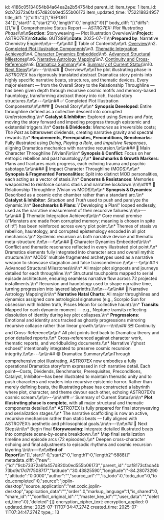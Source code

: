 id: 4186c05134054b84a64ea2a2b54754bd
parent_id: 
item_type: 1
item_id: 9cb73372a6fa457d820b0ed555b06173
item_updated_time: 1752218834957
title_diff: "[{\"diffs\":[[1,\"REPORT 34\"]],\"start1\":0,\"start2\":0,\"length1\":0,\"length2\":9}]"
body_diff: "[{\"diffs\":[[1,\"# 📘 Comprehensive Status Report — *ASTRO7EX: Plot Illustrating Phase*\\\n\\\n**Section**: Storyweaving — Plot Illustration Overview\\\n**Project**: ASTRO7EX\\\n**Studio**: GUTS99\\\n**Date**: 2025-07-11\\\n**Prepared by**: Narrative Chemistry Engine\\\n\\\n---\\\n\\\n## 📓 Table of Contents\\\n\\\n1. [Overview](#overview)\\\n2. [Completed Plot Illustration Components](#completed-plot-illustration-components)\\\n3. [Thematic Integration Achieved](#thematic-integration-achieved)\\\n4. [Character Dynamics Embedded](#character-dynamics-embedded)\\\n5. [Advanced Structural Milestones](#advanced-structural-milestones)\\\n6. [Narrative Astrology Mapping](#narrative-astrology-mapping)\\\n7. [Continuity and Cross-Reference](#continuity-and-cross-reference)\\\n8. [Dramatica Summary](#dramatica-summary)\\\n9. [Summary of Current Status](#summary-of-current-status)\\\n10. [Next Steps](#next-steps)\\\n\\\n---\\\n\\\n## 🧠 Overview\\\n\\\nThe plot illustrating phase in *ASTRO7EX* has rigorously translated abstract Dramatica story points into highly specific narrative beats, structures, and thematic devices. Every major element — from the Overall Story to the Relationship Throughline — has been given depth through recursive cosmic motifs and memory-based hauntology, transforming abstract theory into rich, fractal story structures.\\\n\\\n---\\\n\\\n## ✅ Completed Plot Illustration Components\\\n\\\n### 📍 Overall Story\\\n\\\n* **Synopsis Developed**: Entire throughline defined as a collective descent into corrupted *Understanding*.\\\n* **Catalyst & Inhibitor**: Explored using *Senses* and *Fate*; moving the story forward and impeding progress through epistemic and existential triggers.\\\n* **Costs & Dividends**: *Memories* as irreversible costs; *The Past* as bittersweet dividends, creating narrative gravity and spectral rewards.\\\n* **Requirements, Prerequisites, Preconditions, Benchmarks**: Fully illustrated using *Doing*, *Playing a Role*, and *Impulsive Responses*, aligning Dramatica mechanics with narrative recursion.\\\n\\\n### 📍 Main Character Throughline (Vivian)\\\n\\\n* **Synopsis & Conflict**: Focus on her entropic rebellion and past hauntology.\\\n* **Benchmarks & Growth Markers**: Plans and fractures mark progress, each echoing trauma and psychic sabotage.\\\n\\\n### 📍 Impact Character Throughline (MODS)\\\n\\\n* **Synopsis & Fragmented Personalities**: Split into distinct MOD personalities, each acting as a vector of stasis.\\\n* **Concerns & Resistances**: Memories weaponized to reinforce cosmic stasis and narrative lockdown.\\\n\\\n### 📍 Relationship Throughline (Vivian vs MODS)\\\n\\\n* **Synopsis & Dynamics**: Described as a cosmic echo chamber rather than a standard arc.\\\n* **Catalyst & Inhibitor**: *Situation* and *Truth* used to push and paralyze the dynamic.\\\n* **Benchmarks & Plans**: \\\"Developing a Plan\\\" looped endlessly, used as the narrative measurement of their recursive failures.\\\n\\\n---\\\n\\\n## 💎 Thematic Integration Achieved\\\n\\\n* Core moral premise (\\\"Monsters are made from corrupted memory; meaning is chosen in spite of it\\\") has been reinforced across every plot point.\\\n* Themes of stasis vs rebellion, hauntology, and corrupted epistemology encoded in all plot mechanics.\\\n* Systemic recursion as both narrative device and thematic meta-structure.\\\n\\\n---\\\n\\\n## 👥 Character Dynamics Embedded\\\n\\\n* Conflict and thematic resonance reflected in every illustrated plot point.\\\n* Dramatica elements fully integrated into character arcs and overall mythic structure.\\\n* MODS’ multiple fragmented archetypes used as a narrative weapon to showcase stagnation and false transcendence.\\\n\\\n---\\\n\\\n## 🌀 Advanced Structural Milestones\\\n\\\n* All major plot signposts and journeys detailed for each throughline.\\\n* Structural touchpoints mapped to serial episode architecture, ensuring seamless narrative flow across 72 projected installments.\\\n* Recursion and hauntology used to shape narrative time, turning progression into layered labyrinths.\\\n\\\n---\\\n\\\n## 🔮 Narrative Astrology Mapping\\\n\\\n* **Narrative Natal Charts**: All major throughlines and dynamics assigned core astrological signatures (e.g., Scorpio Sun for obsession with hidden truth, Pisces Moon for collective haunt).\\\n* **Transits**: Mapped for each dynamic moment — e.g., Neptune transits reflecting dissolution of identity during key plot collapses.\\\n* **Progressions**: Emotional and identity arcs tracked as ghostly progressions mirroring recursive collapse rather than linear growth.\\\n\\\n---\\\n\\\n## 🗺️ Continuity and Cross-Reference\\\n\\\n* All plot points tied back to Dramatica theory and prior detailed reports.\\\n* Cross-referenced against character work, thematic reports, and worldbuilding documents.\\\n* Narrative \\\"ghost echoes\\\" intentionally integrated to preserve cosmic recursion integrity.\\\n\\\n---\\\n\\\n## 🟣 Dramatica Summary\\\n\\\nThrough comprehensive plot illustrating, ASTRO7EX now embodies a fully operational Dramatica storyform expressed in rich narrative detail. Each point—Costs, Dividends, Benchmarks, Prerequisites, Preconditions, Catalyst, Inhibitor—has been illustrated to maintain thematic unity and to push characters and readers into recursive epistemic horror. Rather than merely defining beats, the illustrating phase has constructed a labyrinth where plot, character, and theme devour each other, echoing ASTRO7EX’s cosmic scream.\\\n\\\n---\\\n\\\n## ✅ Summary of Current Status\\\n\\\n* **Plot illustrating phase is complete**, with all major structural and thematic components detailed.\\\n* ASTRO7EX is fully prepared for final storyweaving and serialization stages.\\\n* The narrative scaffolding is now an active, recursive mechanism rather than static beats — fully aligned with ASTRO7EX’s aesthetic and philosophical goals.\\\n\\\n---\\\n\\\n## 🚀 Next Steps\\\n\\\n* Begin final **Storyweaving**: Integrate detailed illustrated beats into complete scene-by-scene breakdown.\\\n* Map final serialization timeline and episode arcs (72 episodes).\\\n* Deepen cross-character echoing and final adjustments to episodic rhythms and cosmic recursion layering.\\\n\\\n---\\\n\\\n**End of Report**\\\n\"]],\"start1\":0,\"start2\":0,\"length1\":0,\"length2\":5888}]"
metadata_diff: {"new":{"id":"9cb73372a6fa457d820b0ed555b06173","parent_id":"caf8173cfada4b73bc9c17d7f75087f7","latitude":"30.43825590","longitude":"-84.28073290","altitude":"0.0000","author":"","source_url":"","is_todo":0,"todo_due":0,"todo_completed":0,"source":"joplin-desktop","source_application":"net.cozic.joplin-desktop","application_data":"","order":0,"markup_language":1,"is_shared":0,"share_id":"","conflict_original_id":"","master_key_id":"","user_data":"","deleted_time":0},"deleted":[]}
encryption_cipher_text: 
encryption_applied: 0
updated_time: 2025-07-11T07:34:47.274Z
created_time: 2025-07-11T07:34:47.274Z
type_: 13